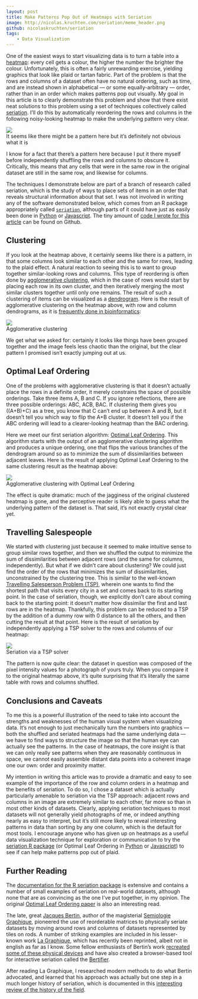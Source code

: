 ```yaml
---
layout: post
title: Make Patterns Pop Out of Heatmaps with Seriation
image: http://nicolas.kruchten.com/seriation/meme_header.png
github: nicolaskruchten/seriation
tags:
    - Data Visualization
---
```


One of the easiest ways to start visualizing data is to turn a table into a [heatmap]: every cell gets a colour, the higher the number the brighter the colour. Unfortunately, this is often a fairly unrewarding exercise, yielding graphics that look like plaid or tartan fabric. Part of the problem is that the rows and columns of a dataset often have no natural ordering, such as time, and are instead shown in alphabetical &mdash; or some equally-arbitrary &mdash; order, rather than in an order which makes patterns pop out visually. My goal in this article is to clearly demonstrate this problem and show that there exist neat solutions to this problem using a set of techniques collectively called [seriation]. I’ll do this by automatically reordering the rows and columns in the following noisy-looking heatmap to make the underlying pattern very clear.

<!-- more -->

![](http://nicolas.kruchten.com/seriation/shuffled_both.png)
<br />It seems like there might be a pattern here but it’s definitely not obvious what it is

I know for a fact that there’s a pattern here because I put it there myself before independently shuffling the rows and columns to obscure it. Critically, this means that any cells that were in the same row in the original dataset are still in the same row, and likewise for columns.

The techniques I demonstrate below are part of a branch of research called seriation, which is the study of ways to place sets of items in an order that reveals structural information about that set. I was not involved in writing any of the software demonstrated below, which comes from an R package appropriately called [`seriation`][seriation_r], although parts of it could have just as easily been done in [Python] or [Javascript]. The tiny amount of [code I wrote for this article][gh] can be found on Github.

## Clustering

If you look at the heatmap above, it certainly seems like there is a pattern, in that some columns look similar to each other and the same for rows, leading to the plaid effect. A natural reaction to seeing this is to want to group together similar-looking rows and columns. This type of reordering is often done by [agglomerative clustering], which in the case of rows would start by placing each row in its own cluster, and then iteratively merging the most similar clusters together until only one remains. The result of such a clustering of items can be visualized as a [dendrogram]. Here is the result of agglomerative clustering on the heatmap above, with row and column dendrograms, as it is [frequently done in bioinformatics][bio]:

![](http://nicolas.kruchten.com/seriation/clustered.png)
<br />Agglomerative clustering

We get what we asked for: certainly it looks like things have been grouped together and the image feels less chaotic than the original, but the clear pattern I promised isn’t exactly jumping out at us.

## Optimal Leaf Ordering

One of the problems with agglomerative clustering is that it doesn’t actually place the rows in a definite order, it merely constrains the space of possible orderings. Take three items A, B and C. If you ignore reflections, there are three possible orderings: ABC, ACB, BAC. If clustering them gives you ((A+B)+C) as a tree, you know that C can’t end up between A and B, but it doesn’t tell you which way to flip the A+B cluster. It doesn’t tell you if the ABC ordering will lead to a clearer-looking heatmap than the BAC ordering.

Here we meet our first seriation algorithm: [Optimal Leaf Ordering][olo]. This algorithm starts with the output of an agglomerative clustering algorithm and produces a unique ordering, one that flips the various branches of the dendrogram around so as to minimize the sum of dissimilarities between adjacent leaves. Here is the result of applying Optimal Leaf Ordering to the same clustering result as the heatmap above:

![](http://nicolas.kruchten.com/seriation/clustered_olo.png)
<br />Agglomerative clustering with Optimal Leaf Ordering

The effect is quite dramatic: much of the jagginess of the original clustered heatmap is gone, and the perceptive reader is likely able to guess what the underlying pattern of the dataset is. That said, it’s not exactly crystal clear yet.

## Travelling Salespeople

We started with clustering just because it seemed to make intuitive sense to group similar rows together, and then we shuffled the output to minimize the sum of dissimilarities between adjacent rows (and the same for columns, independently). But what if we didn’t care about clustering? We could just find the order of the rows that minimizes the sum of dissimilarities, unconstrained by the clustering tree. This is similar to the well-known [Travelling Salesperson Problem (TSP)][tsp], wherein one wants to find the shortest path that visits every city in a set and comes back to its starting point. In the case of seriation, though, we explicitly don’t care about coming back to the starting point: it doesn’t matter how dissimilar the first and last rows are in the heatmap. Thankfully, this problem can be reduced to a TSP by the addition of a dummy row with 0 distance to all the others, and then cutting the result at that point. Here is the result of seriation by independently applying a TSP solver to the rows and columns of our heatmap:


![](http://nicolas.kruchten.com/seriation/tsp.png)
<br />Seriation via a TSP solver

The pattern is now quite clear: the dataset in question was composed of the pixel intensity values for a photograph of yours truly. When you compare it to the original heatmap above, it’s quite surprising that it’s literally the same table with rows and columns shuffled.

## Conclusions and Caveats

To me this is a powerful illustration of the need to take into account the strengths and weaknesses of the human visual system when visualizing data. It’s not enough to just mechanically turn the numbers into graphics &mdash; both the shuffled and seriated heatmaps had the same underlying data &mdash; we have to find ways to structure the image so that the human eye can actually see the patterns. In the case of heatmaps, the core insight is that we can only really see patterns when they are reasonably continuous in space, we cannot easily assemble distant data points into a coherent image one our own: order and proximity matter.

My intention in writing this article was to provide a dramatic and easy to see example of the importance of the row and column orders in a heatmap and the benefits of seriation. To do so, I chose a dataset which is actually particularly amenable to seriation via the TSP approach: adjacent rows and columns in an image are extremely similar to each other, far more so than in most other kinds of datasets. Clearly, applying seriation techniques to most datasets will not generally yield photographs of me, or indeed anything nearly as easy to interpret, but it’s still more likely to reveal interesting patterns in data than sorting by any one column, which is the default for most tools. I encourage anyone who has given up on heatmaps as a useful data visualization technique for exploration or communication to try the [seriation R package][seriation_r] (or Optimal Leaf Ordering in [Python] or [Javascript]) to see if can help make patterns pop out of plaid.

## Further Reading

The [documentation for the R seriation package][seriation_r] is extensive and contains a number of small examples of seriation on real-world datasets, although none that are as convincing as the one I’ve put together, in my opinion. The original [Optimal Leaf Ordering paper][olo] is also an interesting read.

The late, great [Jacques Bertin][jb], author of the magisterial [Semiologie Graphique][sg], pioneered the use of reorderable matrices to physically seriate datasets by moving around rows and columns of datasets represented by tiles on rods. A number of striking examples are included in his lesser-known work [La Graphique][lg], which has recently been reprinted, albeit not in english as far as I know. Some fellow enthusiasts of Bertin’s work [recreated some of these physical devices][diy] and have also created a browser-based tool for interactive seriation called the [Bertifier].

After reading La Graphique, I researched modern methods to do what Bertin advocated, and learned that his approach was actually but one step in a much longer history of seriation, which is documented in this [interesting review of the history of the field][history].


[heatmap]: https://en.wikipedia.org/wiki/Heat_map
[seriation]: https://en.wikipedia.org/wiki/Seriation_(statistics)
[seriation_r]: https://cran.r-project.org/web/packages/seriation/vignettes/seriation.pdf
[Python]: https://docs.scipy.org/doc/scipy/reference/generated/scipy.cluster.hierarchy.linkage.html
[Javascript]: https://github.com/jdfekete/reorder.js/
[gh]: https://github.com/nicolaskruchten/seriation
[agglomerative clustering]: https://en.wikipedia.org/wiki/Hierarchical_clustering#Agglomerative_clustering_example
[dendrogram]: https://en.wikipedia.org/wiki/Dendrogram
[bio]: https://www.google.com/images?q=bioinformatics+heatmap
[olo]: http://www.cs.cmu.edu/~zivbj/compBio/BarGifJaa-ismb01.pdf
[tsp]: https://en.wikipedia.org/wiki/Travelling_salesman_problem
[jb]: https://en.wikipedia.org/wiki/Jacques_Bertin
[sg]: http://esripress.esri.com/display/index.cfm?fuseaction=display&websiteID=190
[lg]: http://www.zones-sensibles.org/jacques-bertin-la-graphique-et-le-traitement-graphique-de-linformation/
[diy]: http://www.aviz.fr/diyMatrix/
[Bertifier]: http://www.aviz.fr/Bertifier/Bertifier
[history]: http://innar.com/Liiv_Seriation.pdf
